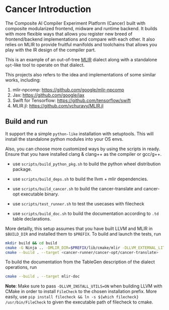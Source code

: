 # Cancer Introduction

The Composite AI Compiler Experiment Platform (Cancer) built with composite modularized frontend, midware and runtime backend. It builds with more flexible ways that allows you register new breed of frontend/backend implementations and compare with each other. It also relies on MLIR to provide fruitful manifolds and toolchains that allows you play with the IR design of the compiler part.

This is an example of an out-of-tree [MLIR](https://mlir.llvm.org/) dialect along with a standalone `opt`-like tool to operate on that dialect.

This projects also refers to the idea and implementations of some similar works, including:

1. mlir-npcomp: https://github.com/google/mlir-npcomp
2. Jax: https://github.com/google/jax
3. Swift for Tensorflow: https://github.com/tensorflow/swift
4. MLIR.jl: https://github.com/vchuravy/MLIR.jl


## Build and run

It support the a simple `python-like` installation with setuptools. This will install the standalone python modules into your OS envs.

Also, you can choose more customized ways by using the scripts in ready. Ensure that you have installed clang & clang++ as the compiler or gcc/g++.

* use `scripts/build_python_pkg.sh` to build the python wheel distribution package.

* use `scripts/build_deps.sh` to build the llvm + mlir dependencies.

* use `scripts/build_cancer.sh` to build the cancer-translate and cancer-opt executable binary.

* use `scripts/test_runner.sh` to test the usecases with filecheck

* use `scripts/build_doc.sh` to build the documentation according to `.td` table declarations.

More detailly, this setup assumes that you have built LLVM and MLIR in `$BUILD_DIR` and installed them to `$PREFIX`. To build and launch the tests, run

```sh
mkdir build && cd build
cmake -G Ninja .. -DMLIR_DIR=$PREFIX/lib/cmake/mlir -DLLVM_EXTERNAL_LIT=$BUILD_DIR/bin/llvm-lit
cmake --build . --target <cancer-runner/cancer-opt/cancer-translate>
```

To build the documentation from the TableGen description of the dialect operations, run

```sh
cmake --build . --target mlir-doc
```

**Note**: Make sure to pass `-DLLVM_INSTALL_UTILS=ON` when building LLVM with CMake in order to install `FileCheck` to the chosen installation prefix.
More easily, use `pip install filecheck && ln -s ${which filecheck} /usr/bin/FileCheck` to given the executable path of filecheck to cmake.
